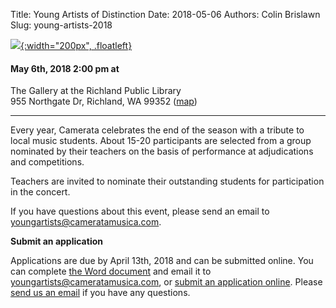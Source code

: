 Title: Young Artists of Distinction
Date: 2018-05-06
Authors: Colin Brislawn
Slug: young-artists-2018


[![ ]({filename}/images/2017-2018/YoungArtists400.jpg){:width="200px", .floatleft}]({filename}./YoungArtists2018.md)

#### May 6th, 2018 2:00 pm at <br>
The Gallery at the Richland Public Library <br>
955 Northgate Dr, Richland, WA 99352 ([map](https://www.google.com/maps/place/Richland+Public+Library/@46.279784,-119.278918,15z/data=!4m5!3m4!1s0x0:0xf2400b4831762b5a!8m2!3d46.279784!4d-119.278918))

---

Every year, Camerata celebrates the end of the season with a tribute to local music students.  About 15-20 participants are selected from a group nominated by their teachers on the basis of performance at adjudications and competitions.

Teachers are invited to nominate their outstanding students for participation in the concert.

If you have questions about this event, please send an email to [youngartists@cameratamusica.com](mailto:youngartists@cameratamusica.com).

**Submit an application**

Applications are due by April 13th, 2018 and can be submitted online. You can complete [the Word document]({filename}/images/YoungArtists2018-Application.docx) and email it to [youngartists@cameratamusica.com](mailto:youngartists@cameratamusica.com), or [submit an application online](https://docs.google.com/forms/d/e/1FAIpQLSe8Bl139fU91Afa3KjJgaNMUqrWUhdkKHZm1_cbUe7CGexUrQ/viewform?usp=sf_link). Please [send us an email](mailto:youngartists@cameratamusica.com) if you have any questions.

